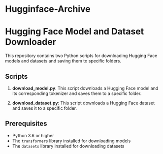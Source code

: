 # Hugginface-Archive

# Hugging Face Model and Dataset Downloader

This repository contains two Python scripts for downloading Hugging Face models and datasets and saving them to specific folders.

## Scripts

1. **download_model.py**: This script downloads a Hugging Face model and its corresponding tokenizer and saves them to a specific folder.

2. **download_dataset.py**: This script downloads a Hugging Face dataset and saves it to a specific folder.

## Prerequisites

- Python 3.6 or higher
- The `transformers` library installed for downloading models
- The `datasets` library installed for downloading datasets

